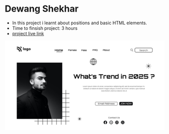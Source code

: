 # Dewang Shekhar 
- In this project i learnt about positions and basic HTML elements.
- Time to finsish project: 3 hours
- [project live link](https://modelproj1.netlify.app)

![Screenshot](./1.png)
